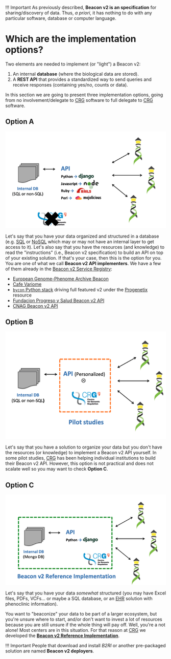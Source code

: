 !!! Important
    As previously described, **Beacon v2 is an specification** for sharing/discovery of data. Thus, _a priori_, it has nothing to do with any particular software, database or computer language.

# Which are the implementation options?

Two elements are needed to implement (or "light") a Beacon v2: 

1. An internal **database** (where the biological data are stored).
2. A **REST API** that provides a standardized way to send queries and receive responses (containing yes/no, counts or data).

In this section we are going to present three implementation options, going from no involvement/delegate to [CRG](https://www.crg.eu) software to full delegate to [CRG](https://www.crg.eu) software.

## Option A

![Option A](img/option-A.png)

Let's say that you have your data organized and structured in a database (e.g. [SQL](https://en.wikipedia.org/wiki/SQL) or [NoSQL](https://en.wikipedia.org/wiki/NoSQL) which may or may not have an internal layer to get access to it). Let's also say that you have the resources (and knowledge) to read the "instructions" (i.e., Beacon v2 specification) to build an API on top of your existing solution. If that's your case, then this is the option for you. You are one of what we call **Beacon v2 API implementers**. We have a few of them already in the [Beacon v2 Service Registry](https://ga4gh-approval-service-registry-demo.ega-archive.org):

 * [European Genome-Phenome Archive Beacon](https://ga4gh-approval-beacon.ega-archive.org/api/info)
 * [Cafe Variome](https://beaconv2.cafevariome.org/form)
 * [`bycon` Python stack](https://bycon.progenetix.org) driving full featured v2 under the [Progenetix](https://progenetix.org) resource
 * [Fundacion Progreso y Salud Beacon v2 API](https://csvs-beacon.clinbioinfosspa.es/csvs/ga4ghbeacon/v2/api/)
 * [CNAG Beacon v2 API](https://playground.rd-connect.eu/beacon2/api)


## Option B

![Option B](img/option-B.png)

Let's say that you have a solution to organize your data but you don't have the resources (or knowledge) to implement a Beacon v2 API yourself. In some pilot studies, [CRG](https://www.crg.eu) has been helping individual institutions to build their Beacon v2 API. However, this option is not practical and does not scalate well so you may want to check **Option C**.


## Option C

![Option C](img/option-C.png)

Let's say that you have your data _somewhat_ structured (you may have Excel files, PDFs, VCFs... or maybe a SQL database, or an [EHR](https://en.wikipedia.org/wiki/Electronic_health_record) solution with phenoclinic information). 

You want to "beaconize" your data to be part of a larger ecosystem, but you're unsure where to start, and/or don't want to invest a lot of resources because you are still unsure if the whole thing will pay off. Well, you're a not alone! Most centers are in this situation. For that reason at [CRG](https://www.crg.eu) we developed the [**Beacon v2 Reference Implementation**](https://b2ri-documentation.readthedocs.io).

!!! Important
    People that download and install _B2RI_ or another pre-packaged solution are named **Beacon v2 deployers**.
